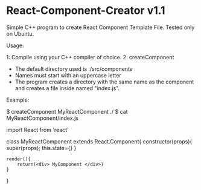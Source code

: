 # React-Component-Creator v1.1
Simple C++ program to create React Component Template File. Tested only on Ubuntu.

Usage:

1: Compile using your C++ compiler of choice.
2: createComponent <Name> <DIRECTORY>

- The default directory used is ./src/components
- Names must start with an uppercase letter
- The program creates a directory with the same name as the component and creates a file inside named "index.js".

Example:

$ createComponent MyReactComponent ./
$ cat MyReactComponent/index.js

import React from 'react'

class MyReactComponent extends React.Component{
	constructor(props){
		super(props);
		this.state={}
	}

	render(){
		return(<div> MyComponent </div>)
	}
}
